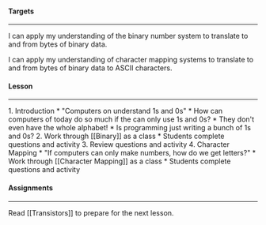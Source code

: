 #### Targets
<hr>
I can apply my understanding of the binary number system to translate to and from bytes of binary data.

I can apply my understanding of character mapping systems to translate to and from bytes of binary data to ASCII characters.

#### Lesson
<hr>
1. Introduction
	* "Computers on understand 1s and 0s"
	* How can computers of today do so much if the can only use 1s and 0s?
	* They don't even have the whole alphabet!
	* Is programming just writing a bunch of 1s and 0s?
2. Work through [[Binary]] as a class
	* Students complete questions and activity
3. Review questions and activity
4. Character Mapping
	* "If computers can only make numbers, how do we get letters?"
	* Work through [[Character Mapping]] as a class
	* Students complete questions and activity

#### Assignments
<hr>

Read [[Transistors]] to prepare for the next lesson.